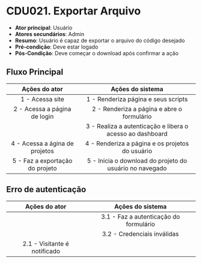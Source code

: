 # CDU021. Exportar Arquivo

- **Ator principal**: Usuário
- **Atores secundários**: Admin
- **Resumo**: Usuário é capaz de exportar o arquivo do código desejado
- **Pré-condição**: Deve estar logado
- **Pós-Condição**: Deve começar o download após confirmar a ação 

## Fluxo Principal
| Ações do ator | Ações do sistema |
| :-----------------: | :-----------------: | 
| 1 - Acessa site | 1 - Renderiza página e seus scripts |  
| 2 - Acessa a página de login | 2 - Renderiza a página e abre o formulário | 
| | 3 - Realiza a autenticação e libera o acesso ao dashboard |  
| 4 - Acessa a ágina de projetos | 4 - Renderiza a página e os projetos do usuário |
| 5 - Faz a exportação do projeto | 5 - Inicia o download do projeto do usuário no navegado |

## Erro de autenticação
| Ações do ator | Ações do sistema |
| :-----------------: |:-----------------: | 
| | 3.1 - Faz a autenticação do formulário |  
| | 3.2 - Credenciais inválidas |
| 2.1 - Visitante é notificado | |
